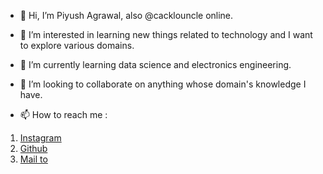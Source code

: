 - 👋 Hi, I’m Piyush Agrawal, also @cacklouncle online.

- 👀 I’m interested in learning new things related to technology and I want to explore various domains.

- 🌱 I’m currently learning data science and electronics engineering.

- 💞️ I’m looking to collaborate on anything whose domain's knowledge I have. 

- 📫 How to reach me :
1. [Instagram](https://instagram.com/_piyush_268)
2. [Github](https://github.com/cacklouncle)
3. [Mail to](mailto:agrawalpiyushjpr8@gmail.com)
